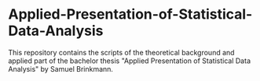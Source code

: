 # Applied-Presentation-of-Statistical-Data-Analysis
This repository contains the scripts of the theoretical background and applied part of the bachelor thesis "Applied Presentation of Statistical Data Analysis" by Samuel Brinkmann.
